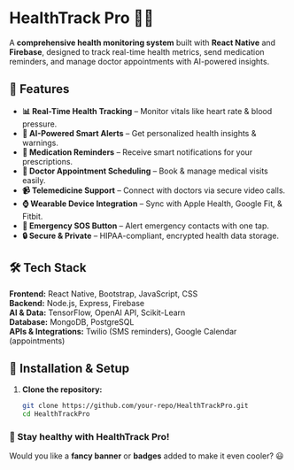 # HealthTrack Pro 🚀🏥

A **comprehensive health monitoring system** built with **React Native** and **Firebase**, designed to track real-time health metrics, send medication reminders, and manage doctor appointments with AI-powered insights.

## 🌟 Features

- **📊 Real-Time Health Tracking** – Monitor vitals like heart rate & blood pressure.
- **🤖 AI-Powered Smart Alerts** – Get personalized health insights & warnings.
- **💊 Medication Reminders** – Receive smart notifications for your prescriptions.
- **📅 Doctor Appointment Scheduling** – Book & manage medical visits easily.
- **📹 Telemedicine Support** – Connect with doctors via secure video calls.
- **⌚ Wearable Device Integration** – Sync with Apple Health, Google Fit, & Fitbit.
- **🚨 Emergency SOS Button** – Alert emergency contacts with one tap.
- **🔒 Secure & Private** – HIPAA-compliant, encrypted health data storage.

## 🛠️ Tech Stack

**Frontend:** React Native, Bootstrap, JavaScript, CSS  
**Backend:** Node.js, Express, Firebase  
**AI & Data:** TensorFlow, OpenAI API, Scikit-Learn  
**Database:** MongoDB, PostgreSQL  
**APIs & Integrations:** Twilio (SMS reminders), Google Calendar (appointments)

## 🚀 Installation & Setup

1. **Clone the repository:**
   ```bash
   git clone https://github.com/your-repo/HealthTrackPro.git
   cd HealthTrackPro
   ```

### 🚀 Stay healthy with HealthTrack Pro!

Would you like a **fancy banner** or **badges** added to make it even cooler? 😃
